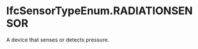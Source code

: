 IfcSensorTypeEnum.RADIATIONSENSOR
=================================
A device that senses or detects pressure.


